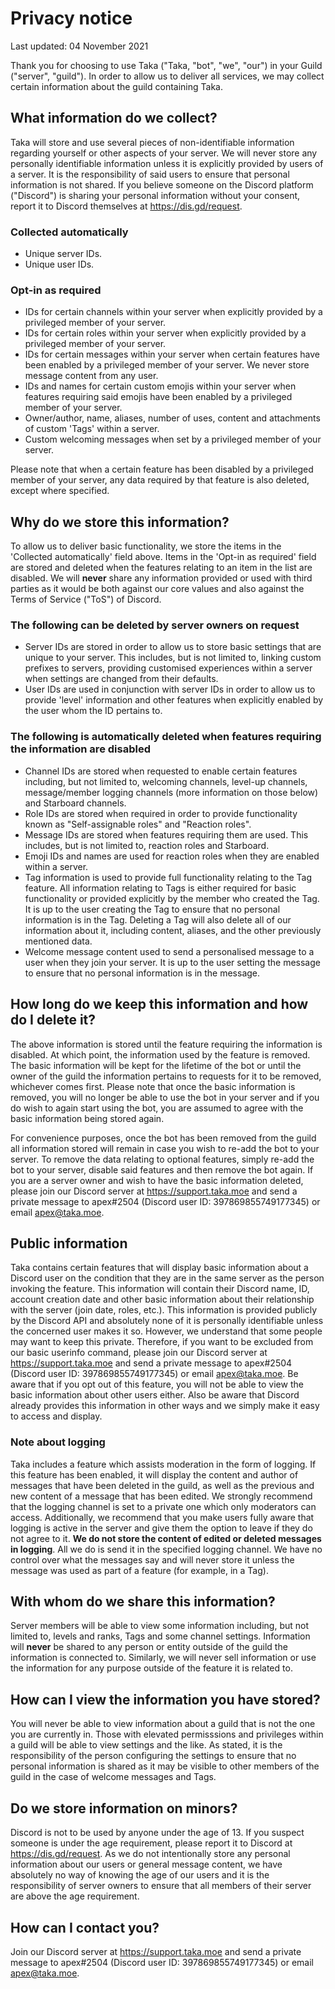 # Privacy notice

Last updated: 04 November 2021

Thank you for choosing to use Taka ("Taka, "bot", "we", "our") in your Guild ("server", "guild"). In order to allow us to deliver all services, we may collect certain information about the guild containing Taka.

## What information do we collect?

Taka will store and use several pieces of non-identifiable information regarding yourself or other aspects of your server. We will never store any personally identifiable information unless it is explicitly provided by users of a server. It is the responsibility of said users to ensure that personal information is not shared. If you believe someone on the Discord platform ("Discord") is sharing your personal information without your consent, report it to Discord themselves at https://dis.gd/request. 

### Collected automatically
- Unique server IDs.
- Unique user IDs.
### Opt-in as required
- IDs for certain channels within your server when explicitly provided by a privileged member of your server.
- IDs for certain roles within your server when explicitly provided by a privileged member of your server.
- IDs for certain messages within your server when certain features have been enabled by a privileged member of your server. We never store message content from any user.
- IDs and names for certain custom emojis within your server when features requiring said emojis have been enabled by a privileged member of your server.
- Owner/author, name, aliases, number of uses, content and attachments of custom 'Tags' within a server.
- Custom welcoming messages when set by a privileged member of your server.

Please note that when a certain feature has been disabled by a privileged member of your server, any data required by that feature is also deleted, except where specified.

## Why do we store this information?

To allow us to deliver basic functionality, we store the items in the 'Collected automatically' field above. Items in the 'Opt-in as required' field are stored and deleted when the features relating to an item in the list are disabled.
We will **never** share any information provided or used with third parties as it would be both against our core values and also against the Terms of Service ("ToS") of Discord.

### The following can be deleted by server owners on request
- Server IDs are stored in order to allow us to store basic settings that are unique to your server. This includes, but is not limited to, linking custom prefixes to servers, providing customised experiences within a server when settings are changed from their defaults.
- User IDs are used in conjunction with server IDs in order to allow us to provide 'level' information and other features when explicitly enabled by the user whom the ID pertains to.

### The following is automatically deleted when features requiring the information are disabled
- Channel IDs are stored when requested to enable certain features including, but not limited to, welcoming channels, level-up channels, message/member logging channels (more information on those below) and Starboard channels.
- Role IDs are stored when required in order to provide functionality known as "Self-assignable roles" and "Reaction roles".
- Message IDs are stored when features requiring them are used. This includes, but is not limited to, reaction roles and Starboard.
- Emoji IDs and names are used for reaction roles when they are enabled within a server.
- Tag information is used to provide full functionality relating to the Tag feature. All information relating to Tags is either required for basic functionality or provided explicitly by the member who created the Tag. It is up to the user creating the Tag to ensure that no personal information is in the Tag. Deleting a Tag will also delete all of our information about it, including content, aliases, and the other previously mentioned data.
- Welcome message content used to send a personalised message to a user when they join your server. It is up to the user setting the message to ensure that no personal information is in the message.

## How long do we keep this information and how do I delete it?

The above information is stored until the feature requiring the information is disabled. At which point, the information used by the feature is removed. The basic information will be kept for the lifetime of the bot or until the owner of the guild the information pertains to requests for it to be removed, whichever comes first. Please note that once the basic information is removed, you will no longer be able to use the bot in your server and if you do wish to again start using the bot, you are assumed to agree with the basic information being stored again. 

For convenience purposes, once the bot has been removed from the guild all information stored will remain in case you wish to re-add the bot to your server. To remove the data relating to optional features, simply re-add the bot to your server, disable said features and then remove the bot again. If you are a server owner and wish to have the basic information deleted, please join our Discord server at https://support.taka.moe and send a private message to apex#2504 (Discord user ID: 397869855749177345) or email apex@taka.moe.

## Public information

Taka contains certain features that will display basic information about a Discord user on the condition that they are in the same server as the person invoking the feature. This information will contain their Discord name, ID, account creation date and other basic information about their relationship with the server (join date, roles, etc.). This information is provided publicly by the Discord API and absolutely none of it is personally identifiable unless the concerned user makes it so. However, we understand that some people may want to keep this private. Therefore, if you want to be excluded from our basic userinfo command, please join our Discord server at https://support.taka.moe and send a private message to apex#2504 (Discord user ID: 397869855749177345) or email apex@taka.moe. Be aware that if you opt out of this feature, you will not be able to view the basic information about other users either. Also be aware that Discord already provides this information in other ways and we simply make it easy to access and display.

### Note about logging
Taka includes a feature which assists moderation in the form of logging. If this feature has been enabled, it will display the content and author of messages that have been deleted in the guild, as well as the previous and new content of a message that has been edited. We strongly recommend that the logging channel is set to a private one which only moderators can access. Additionally, we recommend that you make users fully aware that logging is active in the server and give them the option to leave if they do not agree to it. **We do not store the content of edited or deleted messages in logging**. All we do is send it in the specified logging channel. We have no control over what the messages say and will never store it unless the message was used as part of a feature (for example, in a Tag).

## With whom do we share this information?
Server members will be able to view some information including, but not limited to, levels and ranks, Tags and some channel settings. Information will **never** be shared to any person or entity outside of the guild the information is connected to. Similarly, we will never sell information or use the information for any purpose outside of the feature it is related to.

## How can I view the information you have stored?
You will never be able to view information about a guild that is not the one you are currently in. Those with elevated permisssions and privileges within a guild will be able to view settings and the like. As stated, it is the responsibility of the person configuring the settings to ensure that no personal information is shared as it may be visible to other members of the guild in the case of welcome messages and Tags. 

## Do we store information on minors?
Discord is not to be used by anyone under the age of 13. If you suspect someone is under the age requirement, please report it to Discord at https://dis.gd/request. As we do not intentionally store any personal information about our users or general message content, we have absolutely no way of knowing the age of our users and it is the responsibility of server owners to ensure that all members of their server are above the age requirement.

## How can I contact you?
Join our Discord server at https://support.taka.moe and send a private message to apex#2504 (Discord user ID: 397869855749177345) or email apex@taka.moe.
